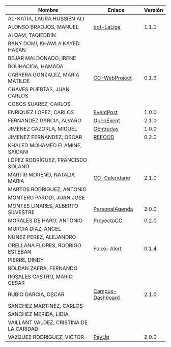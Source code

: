 | Nombre | Enlace | Versión |
|--------|--------|---------|
|AL-KATIA, LAURA HUSSIEN ALI | | |
|ALONSO BRAOJOS, MANUEL |[bot-LaLiga](https://github.com/manuelalonsobraojos/cc-proyecto) | 1.1.1|
|ALQAM, TAQIEDDIN | | |
|BANY DOMI, KHAWLA KAYED HASAN | | |
|BÉJAR MALDONADO, IRENE | | |
|BOUHACIDA, HAMADA | | |
|CABRERA GONZALEZ, MARIA MATILDE | [CC-WebProject](https://github.com/mati3/CC-WebProject) | 0.1.3 |
|CHAVES PUERTAS, JUAN CARLOS | | |
|COBOS SUAREZ, CARLOS | | |
|ENRIQUEZ LOPEZ, CARLOS | [EventPost](https://github.com/carlos-el/EventPost-CCProject) | 1.0.0 |
|FERNANDEZ GARCIA, ALVARO | [OpenEvent](https://github.com/alvarillo89/UGR-CC-Project) | 2.1.0 |
|JIMENEZ CAZORLA, MIGUEL |[GEntradas](https://github.com/iMiguel10/Proyecto-CC) | 1.0.0 |
|JIMENEZ FERNANDEZ, OSCAR | [REFOOD](https://github.com/yoskitar/Cloud-Computing-CC) | 0.2.0 |
|KHALED MOHAMED ELAMINE, SAIDANI | | |
|LÓPEZ RODRÍGUEZ, FRANCISCO SOLANO | | |
|MARTIR MORENO, NATALIA MARIA | [CC-Calendario](https://github.com/natalia2911/Proyecto-CloudComputing) | 2.1.0 |
|MARTOS RODRIGUEZ, ANTONIO | | |
|MONTERO PARODI, JUAN JOSE | | |
|MONTES LINARES, ALBERTO SILVESTRE | [PersonalAgenda](https://github.com/albertosml/PersonalAgenda) | 2.0.0 |
|MORALES DE HARO, ANTONIO | [ProyectoCC](https://github.com/antmordhar/ProyectoCC) | 0.2.0  |
|MURCIA DÍAZ, ÁNGEL | | |
|NÚÑEZ PÉREZ, ALEJANDRO| | |
|ORELLANA FLORES, RODRIGO ESTEBAN | [Forex-Alert](https://github.com/rodrigo-orellana/Forex-Alert) | 0.1.4 |
|PIERRE, DINDY | | |
|ROLDAN ZAFRA, FERNANDO | | |
|ROSALES CASTRO, MARIO CESAR | | |
|RUBIO GARCIA, OSCAR |[Campus-Dashboard](https://github.com/OscarRubioGarcia/CCProyecto) | 2.1.0 |
|SANCHEZ MARTINEZ, CARLOS | | |
|SANCHEZ MERIDA, LIDIA | | |
|VAILLANT VALDEZ, CRISTINA DE LA CARIDAD | | |
|VAZQUEZ RODRIGUEZ, VICTOR | [PayUp](https://github.com/Varrrro/pay-up) | 2.0.0 |
